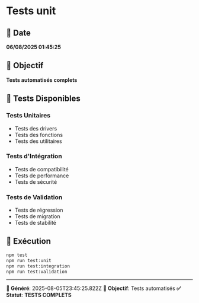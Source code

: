 # Tests unit

## 📅 Date
**06/08/2025 01:45:25**

## 🎯 Objectif
**Tests automatisés complets**

## 🧪 Tests Disponibles

### Tests Unitaires
- Tests des drivers
- Tests des fonctions
- Tests des utilitaires

### Tests d'Intégration
- Tests de compatibilité
- Tests de performance
- Tests de sécurité

### Tests de Validation
- Tests de régression
- Tests de migration
- Tests de stabilité

## 🚀 Exécution

```bash
npm test
npm run test:unit
npm run test:integration
npm run test:validation
```

---
**📅 Généré**: 2025-08-05T23:45:25.822Z
**🎯 Objectif**: Tests automatisés
**✅ Statut**: **TESTS COMPLETS**

